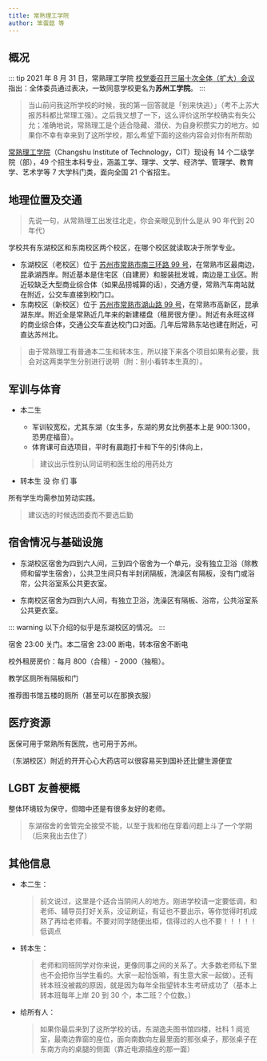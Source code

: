 ```yaml
---
title: 常熟理工学院
author: 笨蛋菇 等
---
```


## 概况

::: tip
2021 年 8 月 31 日，常熟理工学院 [校党委召开三届十次全体（扩大）会议](https://news.cslg.edu.cn/index/read/id/90127) 指出：全体委员通过表决，一致同意学校更名为**苏州工学院**。
:::

> 当山前问我这所学校的时候，我的第一回答就是「别来快逃）」（考不上苏大报苏科都比常理工强）。之后我又想了一下，这么评价这所学校确实有失公允；准确地说，常熟理工是个适合隐藏、潜伏、为自身积攒实力的地方。如果你不幸有幸来到了这所学校，那么希望下面的这些内容会对你有所帮助

[常熟理工学院](https://www.cslg.edu.cn)（Changshu Institute of Technology，CIT）现设有 14 个二级学院（部），49 个招生本科专业，涵盖工学、理学、文学、经济学、管理学、教育学、艺术学等 7 大学科门类，面向全国 21 个省招生。

## 地理位置及交通

> 先说一句，从常熟理工出发往北走，你会亲眼见到什么是从 90 年代到 20 年代）
<!--从哪个校区？-->

学校共有东湖校区和东南校区两个校区，在哪个校区就读取决于所学专业。

- 东湖校区（老校区）位于 [苏州市常熟市南三环路 99 号](https://amap.com/place/B020001KNV)，在常熟市区最南边，昆承湖西岸。附近基本是住宅区（自建房）和服装批发城，南边是工业区。附近较缺乏大型商业综合体（如果品捞城算的话），交通方便，常熟汽车南站就在附近，公交车直接到校门口。
- 东南校区（新校区）位于 [苏州市常熟市湖山路 99 号](https://amap.com/place/B020017D9W)，在常熟市高新区，昆承湖东岸。附近全是常熟近几年来的新建楼盘（租房很方便）。附近有永旺这样的商业综合体，交通公交车直达校门口对面。几年后常熟东站也建在附近，可直达苏州北。

> 由于常熟理工有普通本二生和转本生，所以接下来各个项目如果有必要，我会对这两类学生分别进行说明（附：别小看转本生真的）。

## 军训与体育

- 本二生
  - 军训较宽松，尤其东湖（女生多，东湖的男女比例基本上是 900:1300，恐男症福音）。
  - 体育课可自选项目，平时有晨跑打卡和下午的引体向上，
  > 建议出示性别认同证明和医生给的用药处方
  
- 转本生
  没 你 们 事

所有学生均需参加劳动实践。

> 建议选的时候选团委而不要选后勤

## 宿舍情况与基础设施

- 东湖校区宿舍为四到六人间，三到四个宿舍为一个单元，没有独立卫浴（除教师和留学生宿舍），公共卫生间只有半封闭隔板，洗澡区有隔板，没有门或浴帘，公共浴室系公共更衣室。

- 东南校区宿舍为四到六人间，有独立卫浴，洗澡区有隔板、浴帘，公共浴室系公共更衣室。

::: warning
以下介绍的似乎是东湖校区的情况。
:::

<!--以下在说哪个校区，还是均为如此？至少不会两个校区的图书馆五层厕所恰好都值得推荐吧-->
宿舍 23:00 关门。本二宿舍 23:00 断电，转本宿舍不断电

校外租房房价：每月 800（合租）- 2000（独租）。

教学区厕所有隔板和门

推荐图书馆五楼的厕所（甚至可以在那换衣服）

## 医疗资源

医保可用于常熟所有医院，也可用于苏州。

 （东湖校区）附近的开开心心大药店可以很容易买到国补还比健生源便宜

## LGBT 友善梗概

整体环境较为保守，但暗中还是有很多友好的老师。

> 东湖宿舍的舍管完全接受不能，以至于我和他在穿着问题上斗了一个学期（后来我出去住了）

## 其他信息

- 本二生：
  > 前文说过，这里是个适合当阴间人的地方。刚进学校请一定要低调，和老师、辅导员打好关系，没证刷证，有证也不要出示，等你觉得时机成熟了再给老师看。不要对同学随便出柜，信得过的人也不要！！！！！低调点
- 转本生：
  > 老师和同班同学对你来说，更像同事之间的关系了。大多数老师私下里也不会把你当学生看的。大家一起恰饭嘛，有生意大家一起做）。还有转本班没被裁的原因，就是因为每年全指望转本生考研成功了（基本上转本班每年上岸 20 到 30 个，本二班？个位数。）
- 给所有人：
  > 如果你最后来到了这所学校的话，东湖逸夫图书馆四楼，社科 1 阅览室，最南边靠窗的座位，面向南数向左最里面的那张桌子，那张桌子在东南方向的桌腿的侧面（靠近电源插座的那一面）
